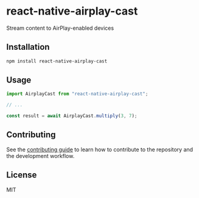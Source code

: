 # react-native-airplay-cast

Stream content to AirPlay-enabled devices

## Installation

```sh
npm install react-native-airplay-cast
```

## Usage

```js
import AirplayCast from "react-native-airplay-cast";

// ...

const result = await AirplayCast.multiply(3, 7);
```

## Contributing

See the [contributing guide](CONTRIBUTING.md) to learn how to contribute to the repository and the development workflow.

## License

MIT
